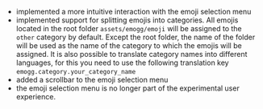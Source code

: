 - implemented a more intuitive interaction with the emoji selection menu
- implemented support for splitting emojis into categories. All emojis located in the root folder `assets/emogg/emoji` will be assigned to the `other` category by default. Except the root folder, the name of the folder will be used as the name of the category to which the emojis will be assigned. It is also possible to translate category names into different languages, for this you need to use the following translation key `emogg.category.your_category_name`
- added a scrollbar to the emoji selection menu
- the emoji selection menu is no longer part of the experimental user experience.
